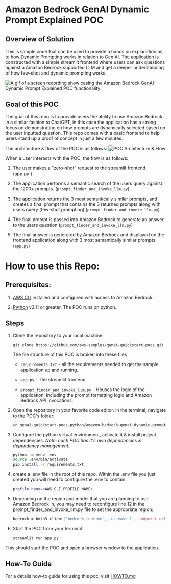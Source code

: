 # Amazon Bedrock GenAI Dynamic Prompt Explained POC

## Overview of Solution

This is sample code that can be used to provide a hands on explanation as to how Dynamic Prompting works in relation to Gen AI. The application is constructed with a simple streamlit frontend where users can ask questions against a Amazon Bedrock supported LLM and get a deeper understanding of how few-shot and dynamic prompting works.

![A gif of a screen recording show casing the Amazon Bedrock GenAI Dynamic Prompt Explained POC functionality](images/demo.gif)


## Goal of this POC
The goal of this repo is to provide users the ability to use Amazon Bedrock in a similar fashion to ChatGPT, in this case
the application has a strong focus on demonstrating on how prompts are dynamically selected based on the user inputted question.
This repo comes with a basic frontend to help users stand up a proof of concept in just a few minutes.

The architecture & flow of the POC is as follows:
![POC Architecture & Flow](images/architecture.png 'POC Architecture')


When a user interacts with the POC, the flow is as follows:

1. The user makes a &quot;zero-shot&quot; request to the streamlit frontend. (app.py`)

1. The application performs a semantic search of the users query against the 1200+ prompts. (`prompt_finder_and_invoke_llm.py`)

1. The application returns the 3 most semantically similar prompts, and creates a final prompt that contains the 3 returned prompts along with users query (few-shot prompting) (`prompt_finder_and_invoke_llm.py`)

1. The final prompt is passed into Amazon Bedrock to generate an answer to the users question (`prompt_finder_and_invoke_llm.py`)

1. The final answer is generated by Amazon Bedrock and displayed on the frontend application along with 3 most semantically similar prompts (`app.py`)




# How to use this Repo:

## Prerequisites:

1. [AWS CLI](https://docs.aws.amazon.com/cli/latest/userguide/getting-started-install.html) installed and configured with access to Amazon Bedrock.

1. [Python](https://www.python.org/downloads/) v3.11 or greater. The POC runs on python. 



## Steps
1. Clone the repository to your local machine.

    ```
    git clone https://github.com/aws-samples/genai-quickstart-pocs.git
    ```
    
    The file structure of this POC is broken into these files
    
    * `requirements.txt` - all the requirements needed to get the sample application up and running.
    * `app.py` - The streamlit frontend
    
    
    * `prompt_finder_and_invoke_llm.py` - Houses the logic of the application, including the prompt formatting logic and Amazon Bedrock API invocations.
    
    

1. Open the repository in your favorite code editor. In the terminal, navigate to the POC's folder:
    ```zsh
    cd genai-quickstart-pocs-python/amazon-bedrock-genai-dynamic-prompting-explained-poc
    ```

1. Configure the python virtual environment, activate it & install project dependencies. *Note: each POC has it's own dependencies & dependency management.*
    ```zsh
    python -m venv .env
    source .env/bin/activate
    pip install -r requirements.txt
    ```

1. create a .env file in the root of this repo. Within the .env file you just created you will need to configure the .env to contain:

    ```zsh
    profile_name=<AWS_CLI_PROFILE_NAME>
    ```


1. Depending on the region and model that you are planning to use Amazon Bedrock in, you may need to reconfigure line 12 in the prompt_finder_and_invoke_llm.py file to set the appropriate region:

    ```zsh
    bedrock = boto3.client('bedrock-runtime', 'us-east-1', endpoint_url='XXXXXXXXXXXXXXXXXXXXXXXXXXXXXXXXXXXXXXXXXXXXXXX')
    ```


1. Start the POC from your terminal
    ```zsh
    streamlit run app.py
    ```
This should start the POC and open a browser window to the application. 

## How-To Guide
For a details how-to guide for using this poc, visit [HOWTO.md](HOWTO.md)

